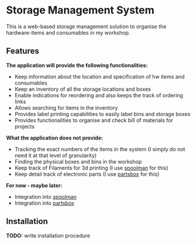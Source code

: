 # Storage Management System

This is a web-based storage management solution to organise the hardware-items and consumables in my workshop.

## Features

**The application will provide the following functionalities:**

- Keep information about the location and specification of hw items and consumables
- Keep an inventory of all the storage locations and boxes
- Enable indications for reordering and also keeps the track of ordering links
- Allows searching for items in the inventory
- Provides label printing capabilities to easily label bins and storage boxes
- Provides functionalities to organise and check bill of materials for projects

**What the application does not provide:**

- Tracking the exact numbers of the items in the system (I simply do not need it at that level of granularity)
- Finding the physical boxes and bins in the workshop
- Keep track of Filaments for 3d printing (I use [spoolman][spoolman] for this)
- Keep detail track of electronic parts (I use [partsbox][partsbox] for this)

**For now - maybe later:**

- Integration into [spoolman][spoolman]
- Integration into [partsbox][partsbox]

[spoolman]: https://github.com/Donkie/Spoolman
[partsbox]: https://partsbox.com/

## Installation

**TODO:** write installation procedure
